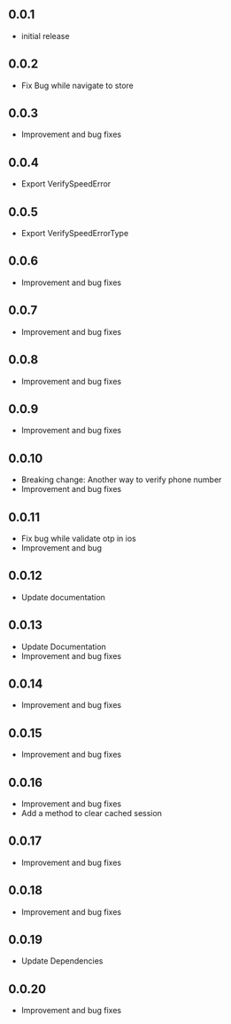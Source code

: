 ## 0.0.1

- initial release

## 0.0.2

- Fix Bug while navigate to store

## 0.0.3

- Improvement and bug fixes

## 0.0.4

- Export VerifySpeedError

## 0.0.5

- Export VerifySpeedErrorType

## 0.0.6

- Improvement and bug fixes

## 0.0.7

- Improvement and bug fixes

## 0.0.8

- Improvement and bug fixes

## 0.0.9

- Improvement and bug fixes

## 0.0.10

- Breaking change: Another way to verify phone number
- Improvement and bug fixes

## 0.0.11

- Fix bug while validate otp in ios
- Improvement and bug

## 0.0.12

- Update documentation

## 0.0.13

- Update Documentation
- Improvement and bug fixes

## 0.0.14

- Improvement and bug fixes

## 0.0.15

- Improvement and bug fixes

## 0.0.16

- Improvement and bug fixes
- Add a method to clear cached session

## 0.0.17

- Improvement and bug fixes

## 0.0.18

- Improvement and bug fixes

## 0.0.19

- Update Dependencies

## 0.0.20

- Improvement and bug fixes